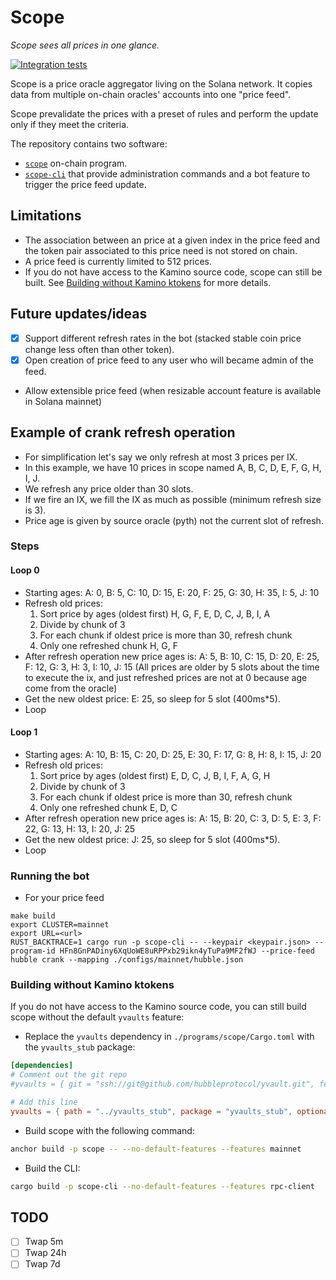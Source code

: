 # Scope

_Scope sees all prices in one glance._

[![Integration tests](https://github.com/hubbleprotocol/scope/actions/workflows/ts-integration.yaml/badge.svg)](https://github.com/hubbleprotocol/scope/actions/workflows/ts-integration.yaml)

Scope is a price oracle aggregator living on the Solana network. It copies data from multiple on-chain oracles' accounts into one "price feed".

Scope prevalidate the prices with a preset of rules and perform the update only if they meet the criteria.

The repository contains two software:

- [`scope`](./programs/scope/) on-chain program.
- [`scope-cli`](./off_chain/scope-cli/) that provide administration commands and a bot feature to trigger the price feed update.

## Limitations

- The association between an price at a given index in the price feed and the token pair associated to this price need is not stored on chain.
- A price feed is currently limited to 512 prices.
- If you do not have access to the Kamino source code, scope can still be built. See [Building without Kamino ktokens](#building-without-kamino-ktokens) for more details.

## Future updates/ideas

- [x] Support different refresh rates in the bot (stacked stable coin price change less often than other token).
- [x] Open creation of price feed to any user who will became admin of the feed.
- Allow extensible price feed (when resizable account feature is available in Solana mainnet)

## Example of crank refresh operation

- For simplification let's say we only refresh at most 3 prices per IX.
- In this example, we have 10 prices in scope named A, B, C, D, E, F, G, H, I, J.
- We refresh any price older than 30 slots.
- If we fire an IX, we fill the IX as much as possible (minimum refresh size is 3).
- Price age is given by source oracle (pyth) not the current slot of refresh.

### Steps

#### Loop 0

- Starting ages: A: 0, B: 5, C: 10, D: 15, E: 20, F: 25, G: 30, H: 35, I: 5, J: 10
- Refresh old prices:
  1. Sort price by ages (oldest first) H, G, F, E, D, C, J, B, I, A
  2. Divide by chunk of 3
  3. For each chunk if oldest price is more than 30, refresh chunk
  4. Only one refreshed chunk H, G, F
- After refresh operation new price ages is: A: 5, B: 10, C: 15, D: 20, E: 25, F: 12, G: 3, H: 3, I: 10, J: 15 (All prices are older by 5 slots about the time to execute the ix, and just refreshed prices are not at 0 because age come from the oracle)
- Get the new oldest price: E: 25, so sleep for 5 slot (400ms\*5).
- Loop

#### Loop 1

- Starting ages: A: 10, B: 15, C: 20, D: 25, E: 30, F: 17, G: 8, H: 8, I: 15, J: 20
- Refresh old prices:
  1. Sort price by ages (oldest first) E, D, C, J, B, I, F, A, G, H
  2. Divide by chunk of 3
  3. For each chunk if oldest price is more than 30, refresh chunk
  4. Only one refreshed chunk E, D, C
- After refresh operation new price ages is: A: 15, B: 20, C: 3, D: 5, E: 3, F: 22, G: 13, H: 13, I: 20, J: 25
- Get the new oldest price: J: 25, so sleep for 5 slot (400ms\*5).
- Loop

### Running the bot

- For your price feed
```
make build
export CLUSTER=mainnet
export URL=<url>
RUST_BACKTRACE=1 cargo run -p scope-cli -- --keypair <keypair.json> --program-id HFn8GnPADiny6XqUoWE8uRPPxb29ikn4yTuPa9MF2fWJ --price-feed hubble crank --mapping ./configs/mainnet/hubble.json
```

### Building without Kamino ktokens

If you do not have access to the Kamino source code, you can still build scope without the default `yvaults` feature:

- Replace the `yvaults` dependency in `./programs/scope/Cargo.toml` with the `yvaults_stub` package:
```toml
[dependencies]
# Comment out the git repo
#yvaults = { git = "ssh://git@github.com/hubbleprotocol/yvault.git", features = ["no-entrypoint", "cpi", "mainnet"], optional = true }

# Add this line
yvaults = { path = "../yvaults_stub", package = "yvaults_stub", optional = true }
```

- Build scope with the following command:
```sh
anchor build -p scope -- --no-default-features --features mainnet
```

- Build the CLI:
```sh
cargo build -p scope-cli --no-default-features --features rpc-client
```


## TODO
- [ ] Twap 5m
- [ ] Twap 24h 
- [ ] Twap 7d